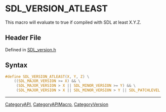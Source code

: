 # SDL_VERSION_ATLEAST

This macro will evaluate to true if compiled with SDL at least X.Y.Z.

## Header File

Defined in [SDL_version.h](https://github.com/libsdl-org/SDL/blob/SDL2/include/SDL_version.h)

## Syntax

```c
#define SDL_VERSION_ATLEAST(X, Y, Z) \
    ((SDL_MAJOR_VERSION >= X) && \
     (SDL_MAJOR_VERSION > X || SDL_MINOR_VERSION >= Y) && \
     (SDL_MAJOR_VERSION > X || SDL_MINOR_VERSION > Y || SDL_PATCHLEVEL >= Z))
```

----
[CategoryAPI](CategoryAPI), [CategoryAPIMacro](CategoryAPIMacro), [CategoryVersion](CategoryVersion)


